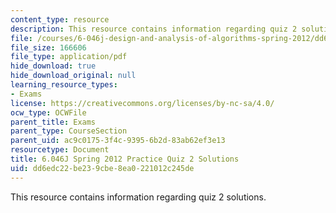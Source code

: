 ```yaml
---
content_type: resource
description: This resource contains information regarding quiz 2 solutions.
file: /courses/6-046j-design-and-analysis-of-algorithms-spring-2012/dd6edc22be239cbe8ea0221012c245de_MIT6_046JS12_quiz2prac_sol.pdf
file_size: 166606
file_type: application/pdf
hide_download: true
hide_download_original: null
learning_resource_types:
- Exams
license: https://creativecommons.org/licenses/by-nc-sa/4.0/
ocw_type: OCWFile
parent_title: Exams
parent_type: CourseSection
parent_uid: ac9c0175-3f4c-9395-6b2d-83ab62ef3e13
resourcetype: Document
title: 6.046J Spring 2012 Practice Quiz 2 Solutions
uid: dd6edc22-be23-9cbe-8ea0-221012c245de
---
```

This resource contains information regarding quiz 2 solutions.